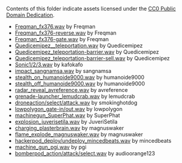 Contents of this folder indicate assets licensed under the [CC0 Public Domain Dedication](https://creativecommons.org/publicdomain/zero/1.0/).

* [Freqman_fx376.wav](https://freesound.org/people/FreqMan/sounds/32542/) by Freqman
* [Freqman_fx376-reverse.wav](https://freesound.org/people/FreqMan/sounds/32542/) by Freqman
* [Freqman_fx376-gate.wav](https://freesound.org/people/FreqMan/sounds/32542/) by Freqman
* [Quedicemipez__teleportation.wav](https://freesound.org/people/quedicemipez/sounds/522704/) by Quedicemipez
* [Quedicemipez_teleportation-barrier.wav](https://freesound.org/people/quedicemipez/sounds/522704/) by Quedicemipez
* [Quedicemipez_teleportation-barrier-sell.wav](https://freesound.org/people/quedicemipez/sounds/522704/) by Quedicemipez
* [Sonic1/2/3.wav](https://freesound.org/people/tutarap/sounds/341956/) by kafokafo
* [impact_sangnamsa.wav](https://freesound.org/people/sangnamsa/sounds/473941/) by sangnamsa
* [stealth_on_humanoide9000.wav](https://freesound.org/people/humanoide9000/sounds/422245/) by humanoide9000
* [stealth_off_humanoide9000.wav](https://freesound.org/people/humanoide9000/sounds/422245/) by humanoide9000
* [radar_reveal_avreference.wav](https://freesound.org/people/avreference/sounds/575419/) by avreference
* [grenade-launcher_lemudcrab.wav](https://freesound.org/people/LeMudCrab/sounds/163458/) by lemudcrab
* [droneaction/select/attack.wav](https://freesound.org/people/smokinghotdog/sounds/584921/) by smokinghotdog
* [lowpolygon_gate-in/out.wav](https://freesound.org/people/lowpolygon/sounds/421722/) by lowpolygon
* [machinegun_SuperPhat.wav](https://freesound.org/people/SuperPhat/sounds/417689/) by SuperPhat
* [explosion_juverisetila.wav](https://freesound.org/people/JuveriSetila/sounds/514133/) by JuveriSetila
* [charging_plasterbrain.wav](https://freesound.org/people/magnuswaker/sounds/588242/) by magnuswaker
* [flame_explode_magnuswaker.wav](https://freesound.org/people/magnuswaker/sounds/592572/) by magnuswaker
* [hackerpod_deploy/undeploy_mincedbeats.wav](https://freesound.org/people/mincedbeats/sounds/630563/) by mincedbeats
* [machine_gun_pgi.wav](https://freesound.org/people/pgi/sounds/212607/) by pgi
* [bomberpod_action/attack/select.wav](https://freesound.org/people/audioorange123/sounds/218742/) by audioorange123
